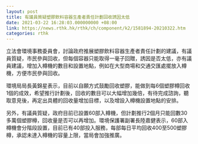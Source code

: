 ```yaml
---
layout: post
title: 有議員質疑塑膠飲料容器生產者責任計劃回收誘因太低
date: 2021-03-22 16:28:03.000000000 +08:00
link: https://news.rthk.hk/rthk/ch/component/k2/1581894-20210322.htm
categories: rthk
---
```


立法會環境事務委員會，討論政府推展塑膠飲料容器生產者責任計劃的建議，有議員質疑，市民參與回收，但每個容器只能取得一毫子回贈，誘因是否太低，亦有議員建議，增加入樽機的數目和設置地點，例如在大型商場和交通交匯處擺放入樽機，方便市民參與回收。

環境局局長黃錦星表示，目前以自願方式鼓勵回收塑膠，能做到每6個塑膠樽回收1個的成效，希望推行計劃後，回收的數目可以大幅增加幾倍，有待完成諮詢，聽取意見後，再定出具體的回收量增加目標，以及增設入樽機設置地點的安排。

另外，有議員質疑，政府目前已設置60部入樽機，但計劃推行2個月只能回數30多萬個塑膠樽，回收量是否可以再增加。環境保護署副署長陸嘉健表示，60部入樽機會分階段設置，目前已有40部投入服務，每部每日平均回收400至500塑膠樽，承認未達入樽機的容量上限，當局會加強推廣。
